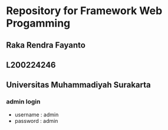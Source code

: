 # Repository for Framework Web Progamming

## Raka Rendra Fayanto
## L200224246
## Universitas Muhammadiyah Surakarta 

### admin login
- username : admin
- password : admin
